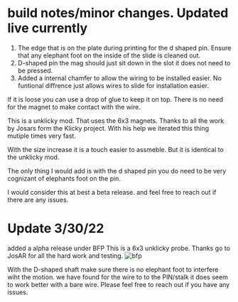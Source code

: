 # build notes/minor changes. Updated live currently
1. The edge that is on the plate during printing for the d shaped pin. Ensure that any elephant foot on the inside of the slide is cleaned out. 
2. D-shaped pin the mag should just sit down in the slot it does not need to be pressed. 
3. Added a internal chamfer to allow the wiring to be installed easier. No funtional diffrence just allows wires to slide for installation easier. 

If it is loose you can use a drop of glue to keep it on top. There is no need for the magnet to make contact with the wire.

This is a unklicky mod. That uses the 6x3 magnets.
Thanks to all the work by Josars form the Klicky project.
With his help we iterated this thing mutiple times very fast.

With the size increase it is a touch easier to assmeble. But it is identical to the unklicky mod. 

The only thing I would add is with the d shaped pin you do need to be very cognizant of elephants foot on the pin. 

I would consider this at best a beta release. and feel free to reach out if there are any issues. 


# Update 3/30/22
added a alpha release under BFP
This is a 6x3 unklicky probe. Thanks go to JosAR for all the hard work and testing. 
![bfp](https://github.com/majarspeed/Unklicky/raw/main/pictures/BFP.jpg "BFP")

With the D-shaped shaft make sure there is no elephant foot to interfere wiht the motion. 
we have found for the wire to to the PIN/stalk it does seem to work better with a bare wire. 
Please feel free to reach out if you have any issues. 




